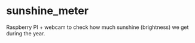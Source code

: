 sunshine_meter
==============

Raspberry PI + webcam to check how much sunshine (brightness) we get during the year.
